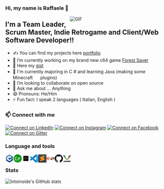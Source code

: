 ### Hi, my name is Raffaele 👋 

<img src="https://cdn.dribbble.com/users/410907/screenshots/2044702/media/c19d0eee5490127923ca968ee333e7e5.gif" align="right" alt="GIF"  width='300' />

## I'm a Team Leader, Scrum Master, Indie Retrogame and Client/Web Software Developer!!
- ✍ You can find my projects here [portfolio](https://intoinside.github.io/intoinside/)
- 🔭 I’m currently working on my brand new c64 game [Forest Saver](https://github.com/intoinside/ForestSaver)
- 🚀 Here my [gist](https://gist.github.com/intoinside)
- 🌱 I'm currently majoring in C # and learning Java (making some <img src="https://static.wikia.nocookie.net/minecraft_gamepedia/images/e/ef/Enchanted_Golden_Sword.gif/revision/latest/scale-to-width-down/160?cb=20201118111854" style="height: 16px; width: 16px" /> Minecraft <img src="https://static.wikia.nocookie.net/minecraft_gamepedia/images/d/d1/Enchanted_Diamond_Sword.gif/revision/latest/scale-to-width-down/160?cb=20201118111712" style="height: 16px; width: 16px" /> plugins)
- 👯 I’m looking to collaborate on open source
- 💬 Ask me about ... Anything
- 😄 Pronouns: He/Him
- ⚡ Fun fact: I speak 2 languages ( Italian, English )

### 📫 Connect with me

[![Connect on LinkedIn](https://img.shields.io/badge/--linkedin?label=LinkedIn&logo=LinkedIn&style=social)][linkedin]
[![Connect on Instagram](https://img.shields.io/badge/--instagram?label=instagram&logo=Instagram&style=social)][instagram]
[![Connect on Facebook](https://img.shields.io/badge/--facebook?label=facebook&logo=Facebook&style=social)][facebook]
[![Connect on Gitter](https://img.shields.io/badge/chat-on%20gitter-brightgreen)][gitter]
<br />

### Language and tools

<img align="left" alt="Cpp" width="26px" src="https://raw.githubusercontent.com/github/explore/6c7084bb772f6fabaae377f5ae4a607594234ee6/topics/cpp/cpp.png" />
<img align="left" alt="CSharp" width="26px" src="https://raw.githubusercontent.com/github/explore/6c7084bb772f6fabaae377f5ae4a607594234ee6/topics/csharp/csharp.png" />
<img align="left" alt="Assembly" width="26px" src="https://raw.githubusercontent.com/github/explore/6c7084bb772f6fabaae377f5ae4a607594234ee6/topics/assembly/assembly.png" />
<img align="left" alt="Visual Studio Code" width="26px" src="https://raw.githubusercontent.com/github/explore/6c7084bb772f6fabaae377f5ae4a607594234ee6/topics/visual-studio-code/visual-studio-code.png" />
<img align="left" alt="Sublime Text" width="26px" src="https://raw.githubusercontent.com/github/explore/6c7084bb772f6fabaae377f5ae4a607594234ee6/topics/sublime-text/sublime-text.png" /><img align="left" alt="Git" width="26px" src="https://raw.githubusercontent.com/github/explore/6c7084bb772f6fabaae377f5ae4a607594234ee6/topics/git/git.png" />
<img align="left" alt="GitHub" width="26px" src="https://raw.githubusercontent.com/github/explore/6c7084bb772f6fabaae377f5ae4a607594234ee6/topics/github/github.png" />

<img align="left" alt="Xmpp" width="26px" src="https://raw.githubusercontent.com/github/explore/6c7084bb772f6fabaae377f5ae4a607594234ee6/topics/xmpp/xmpp.png" />

<br />

### Stats

![Intoinside's GitHub stats](https://github-readme-stats.vercel.app/api?username=intoinside&show_icons=true&theme=dark&include_all_commits=true)

[instagram]: https://instagram.com/intoinside
[linkedin]: https://linkedin.com/in/raffaeleintorcia
[facebook]: https://www.facebook.com/raffaele.intorcia/
[gitter]: https://gitter.im/intoinside/community?utm_source=badge&utm_medium=badge&utm_campaign=pr-badge
